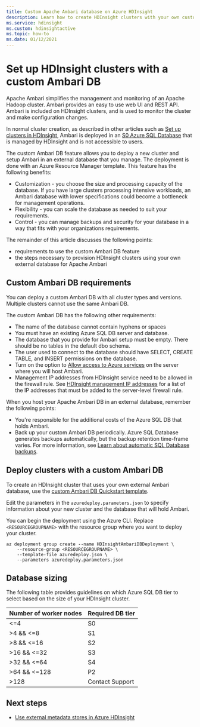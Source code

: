 ```yaml
---
title: Custom Apache Ambari database on Azure HDInsight
description: Learn how to create HDInsight clusters with your own custom Apache Ambari database.
ms.service: hdinsight
ms.custom: hdinsightactive
ms.topic: how-to
ms.date: 01/12/2021
---
```

# Set up HDInsight clusters with a custom Ambari DB

Apache Ambari simplifies the management and monitoring of an Apache Hadoop cluster. Ambari provides an easy to use web UI and REST API. Ambari is included on HDInsight clusters, and is used to monitor the cluster and make configuration changes.

In normal cluster creation, as described in other articles such as [Set up clusters in HDInsight](hdinsight-hadoop-provision-linux-clusters.md), Ambari is deployed in an [S0 Azure SQL Database](../azure-sql/database/resource-limits-dtu-single-databases.md#standard-service-tier) that is managed by HDInsight and is not accessible to users.

The custom Ambari DB feature allows you to deploy a new cluster and setup Ambari in an external database that you manage. The deployment is done with an Azure Resource Manager template. This feature has the following benefits:

- Customization - you choose the size and processing capacity of the database. If you have large clusters processing intensive workloads, an Ambari database with lower specifications could become a bottleneck for management operations.
- Flexibility - you can scale the database as needed to suit your requirements.
- Control - you can manage backups and security for your database in a way that fits with your organizations requirements.

The remainder of this article discusses the following points:

- requirements to use the custom Ambari DB feature
- the steps necessary to provision HDInsight clusters using your own external database for Apache Ambari

## Custom Ambari DB requirements

You can deploy a custom Ambari DB with all cluster types and versions. Multiple clusters cannot use the same Ambari DB.

The custom Ambari DB has the following other requirements:

- The name of the database cannot contain hyphens or spaces
- You must have an existing Azure SQL DB server and database.
- The database that you provide for Ambari setup must be empty. There should be no tables in the default dbo schema.
- The user used to connect to the database should have SELECT, CREATE TABLE, and INSERT permissions on the database.
- Turn on the option to [Allow access to Azure services](../azure-sql/database/vnet-service-endpoint-rule-overview.md#azure-portal-steps) on the server where you will host Ambari.
- Management IP addresses from HDInsight service need to be allowed in the firewall rule. See [HDInsight management IP addresses](hdinsight-management-ip-addresses.md) for a list of the IP addresses that must be added to the server-level firewall rule.

When you host your Apache Ambari DB in an external database, remember the following points:

- You're responsible for the additional costs of the Azure SQL DB that holds Ambari.
- Back up your custom Ambari DB periodically. Azure SQL Database generates backups automatically, but the backup retention time-frame varies. For more information, see [Learn about automatic SQL Database backups](../azure-sql/database/automated-backups-overview.md).

## Deploy clusters with a custom Ambari DB

To create an HDInsight cluster that uses your own external Ambari database, use the [custom Ambari DB Quickstart template](https://github.com/Azure/azure-quickstart-templates/tree/master/101-hdinsight-custom-ambari-db).

Edit the parameters in the `azuredeploy.parameters.json` to specify information about your new cluster and the database that will hold Ambari.

You can begin the deployment using the Azure CLI. Replace `<RESOURCEGROUPNAME>` with the resource group where you want to deploy your cluster.

```azurecli
az deployment group create --name HDInsightAmbariDBDeployment \
    --resource-group <RESOURCEGROUPNAME> \
    --template-file azuredeploy.json \
    --parameters azuredeploy.parameters.json
```

## Database sizing

The following table provides guidelines on which Azure SQL DB tier to select based on the size of your HDInsight cluster.

| Number of worker nodes | Required DB tier |
|---|---|
| <=4 | S0 |
| >4 && <=8 | S1 |
| >8 && <=16 | S2 |
| >16 && <=32 | S3 |
| >32 && <=64 | S4 |
| >64 && <=128 | P2 |
| >128 | Contact Support |

## Next steps

- [Use external metadata stores in Azure HDInsight](hdinsight-use-external-metadata-stores.md)
